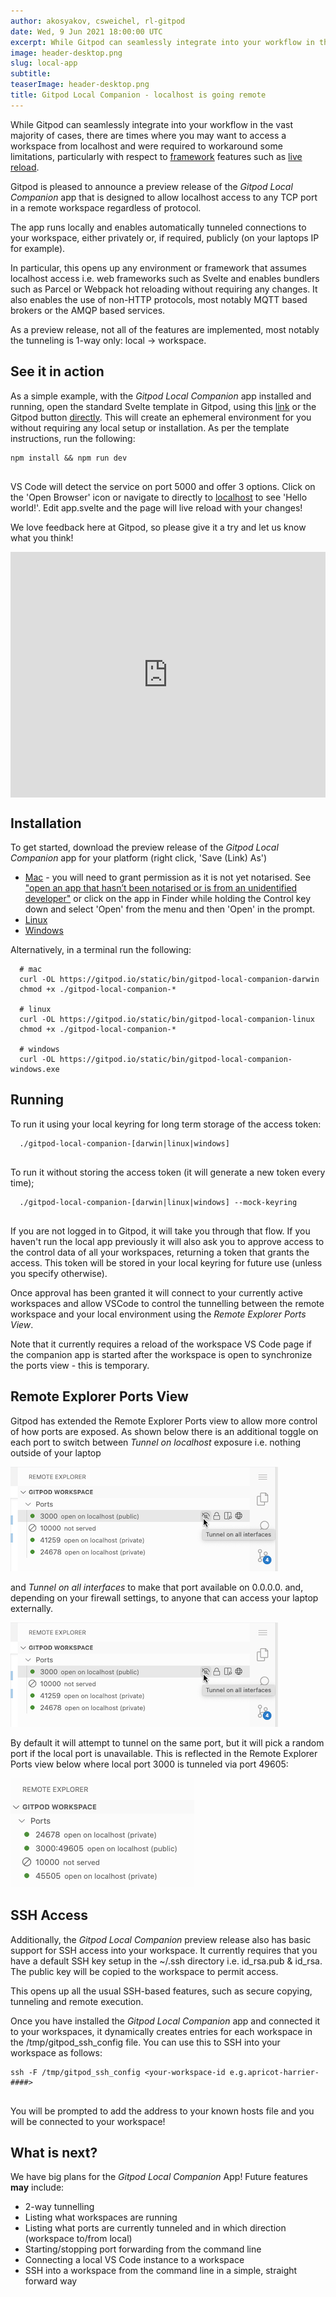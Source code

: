 ```yaml
---
author: akosyakov, csweichel, rl-gitpod
date: Wed, 9 Jun 2021 18:00:00 UTC
excerpt: While Gitpod can seamlessly integrate into your workflow in the vast majority of cases, there are times where you may want to access a workspace from localhost
image: header-desktop.png
slug: local-app
subtitle:
teaserImage: header-desktop.png
title: Gitpod Local Companion - localhost is going remote
---
```


<script context="module">
  export const prerender = true;
</script>

While Gitpod can seamlessly integrate into your workflow in the vast majority of cases, there are times where you may want to access a workspace from localhost and were required to workaround some limitations, particularly with respect to [framework](lhttps://www.gitpod.io/docs/languages/svelte/) features such as [live reload](https://github.com/gitpod-io/gitpod/issues/3282).

Gitpod is pleased to announce a preview release of the _Gitpod Local Companion_ app that is designed to allow localhost access to any TCP port in a remote workspace regardless of protocol.

The app runs locally and enables automatically tunneled connections to your workspace, either privately or, if required, publicly (on your laptops IP for example).

In particular, this opens up any environment or framework that assumes localhost access i.e. web frameworks such as Svelte and enables bundlers such as Parcel or Webpack hot reloading without requiring any changes. It also enables the use of non-HTTP protocols, most notably MQTT based brokers or the AMQP based services.

As a preview release, not all of the features are implemented, most notably the tunneling is 1-way only: local -> workspace.

## See it in action

As a simple example, with the _Gitpod Local Companion_ app installed and running, open the standard Svelte template in Gitpod, using this [link](https://gitpod.io/#https://github.com/sveltejs/template) or the Gitpod button [directly](https://github.com/sveltejs/template). This will create an ephemeral environment for you without requiring any local setup or installation. As per the template instructions, run the following:

```shell
npm install && npm run dev


```

VS Code will detect the service on port 5000 and offer 3 options. Click on the 'Open Browser' icon or navigate to directly to [localhost](http://localhost:5000/) to see 'Hello world!'. Edit app.svelte and the page will live reload with your changes!

We love feedback here at Gitpod, so please give it a try and let us know what you think!

<div style="position: relative; padding-bottom: 77.92207792207792%; height: 0;"><iframe src="https://www.loom.com/embed/5f229a408b6744dcbc6d592a9d82ff28" frameborder="0" webkitallowfullscreen mozallowfullscreen allowfullscreen style="position: absolute; top: 0; left: 0; width: 100%; height: 100%;"></iframe></div>

## Installation

To get started, download the preview release of the _Gitpod Local Companion_ app for your platform (right click, 'Save (Link) As')

- [Mac](https://gitpod.io/static/bin/gitpod-local-companion-darwin) - you will need to grant permission as it is not yet notarised. See ["open an app that hasn’t been notarised or is from an unidentified developer"](https://support.apple.com/en-au/HT202491) or click on the app in Finder while holding the Control key down and select 'Open' from the menu and then 'Open' in the prompt.
- [Linux](https://gitpod.io/static/bin/gitpod-local-companion-linux)
- [Windows](https://gitpod.io/static/bin/gitpod-local-companion-windows.exe)

Alternatively, in a terminal run the following:

```shell
  # mac
  curl -OL https://gitpod.io/static/bin/gitpod-local-companion-darwin
  chmod +x ./gitpod-local-companion-*

  # linux
  curl -OL https://gitpod.io/static/bin/gitpod-local-companion-linux
  chmod +x ./gitpod-local-companion-*

  # windows
  curl -OL https://gitpod.io/static/bin/gitpod-local-companion-windows.exe
```

## Running

To run it using your local keyring for long term storage of the access token:

```shell
  ./gitpod-local-companion-[darwin|linux|windows]


```

To run it without storing the access token (it will generate a new token every time);

```shell
  ./gitpod-local-companion-[darwin|linux|windows] --mock-keyring


```

If you are not logged in to Gitpod, it will take you through that flow. If you haven't run the local app previously it will also ask you to approve access to the control data of all your workspaces, returning a token that grants the access. This token will be stored in your local keyring for future use (unless you specify otherwise).

Once approval has been granted it will connect to your currently active workspaces and allow VSCode to control the tunnelling between the remote workspace and your local environment using the _Remote Explorer Ports View_.

Note that it currently requires a reload of the workspace VS Code page if the companion app is started after the workspace is open to synchronize the ports view - this is temporary.

## Remote Explorer Ports View

Gitpod has extended the Remote Explorer Ports view to allow more control of how ports are exposed. As shown below there is an additional toggle on each port to switch between _Tunnel on localhost_ exposure i.e. nothing outside of your laptop

![tunnel on localhost](../../../static/images/blog/local-app/tunnel-on-all.png)

and _Tunnel on all interfaces_ to make that port available on 0.0.0.0. and, depending on your firewall settings, to anyone that can access your laptop externally.

![tunnel on all](../../../static/images/blog/local-app/tunnel-on-all.png)

By default it will attempt to tunnel on the same port, but it will pick a random port if the local port is unavailable. This is reflected in the Remote Explorer Ports view below where local port 3000 is tunneled via port 49605:

![tunnel on random](../../../static/images/blog/local-app/tunnel-on-random.png)

## SSH Access

Additionally, the _Gitpod Local Companion_ preview release also has basic support for SSH access into your workspace. It currently requires that you have a default SSH key setup in the ~/.ssh directory i.e. id_rsa.pub & id_rsa. The public key will be copied to the workspace to permit access.

This opens up all the usual SSH-based features, such as secure copying, tunneling and remote execution.

Once you have installed the _Gitpod Local Companion_ app and connected it to your workspaces, it dynamically creates entries for each workspace in the /tmp/gitpod_ssh_config file. You can use this to SSH into your workspace as follows:

```shell
ssh -F /tmp/gitpod_ssh_config <your-workspace-id e.g.apricot-harrier-####>


```

You will be prompted to add the address to your known hosts file and you will be connected to your workspace!

## What is next?

We have big plans for the _Gitpod Local Companion_ App! Future features **may** include:

- 2-way tunnelling
- Listing what workspaces are running
- Listing what ports are currently tunneled and in which direction (workspace to/from local)
- Starting/stopping port forwarding from the command line
- Connecting a local VS Code instance to a workspace
- SSH into a workspace from the command line in a simple, straight forward way
